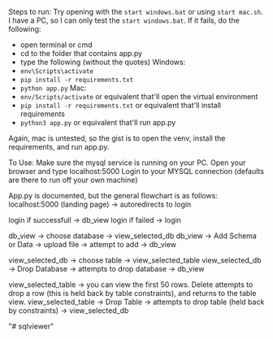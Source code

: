 Steps to run:
    Try opening with the `start windows.bat` or using `start mac.sh`.
    I have a PC, so I can only test the `start windows.bat`.
    If it fails, do the following:

* open terminal or cmd 
* cd to the folder that contains app.py
* type the following (without the quotes)
Windows: 
* `env\Scripts\activate`
* `pip install -r requirements.txt`
* `python app.py`
Mac: 
* `env/Scripts/activate` or equivalent that'll open the virtual environment
* `pip install -r requirements.txt` or equivalent that'll install requirements
* `python3 app.py` or equivalent that'll run app.py

Again, mac is untested, so the gist is to open the venv, install the requirements, and run app.py.

To Use:
    Make sure the mysql service is running on your PC.
    Open your browser and type localhost:5000
    Login to your MYSQL connection (defaults are there to run off your own machine)


App.py is documented, but the general flowchart is as follows:
localhost:5000 (landing page) -> autoredirects to login

login if successfull -> db_view
login if failed -> login

db_view -> choose database -> view_selected_db
db_view -> Add Schema or Data -> upload file -> attempt to add -> db_view

view_selected_db -> choose table -> view_selected_table
view_selected_db -> Drop Database -> attempts to drop database -> db_view

view_selected_table ->  you can view the first 50 rows. Delete attempts to drop a row (this is held back by table constraints), and returns to the table view.
view_selected_table -> Drop Table -> attempts to drop table (held back by constraints) -> view_selected_db

"# sqlviewer" 
